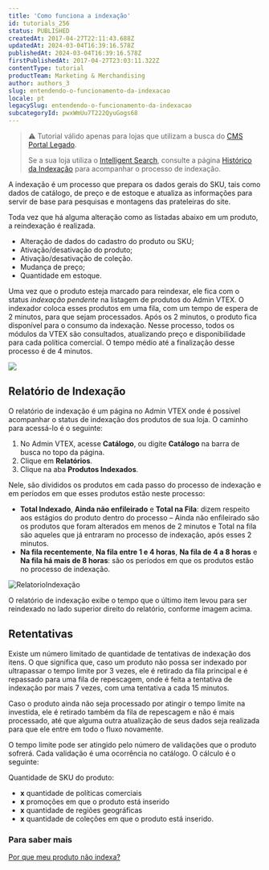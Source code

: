 ```yaml
---
title: 'Como funciona a indexação'
id: tutorials_256
status: PUBLISHED
createdAt: 2017-04-27T22:11:43.688Z
updatedAt: 2024-03-04T16:39:16.578Z
publishedAt: 2024-03-04T16:39:16.578Z
firstPublishedAt: 2017-04-27T23:03:11.322Z
contentType: tutorial
productTeam: Marketing & Merchandising
author: authors_3
slug: entendendo-o-funcionamento-da-indexacao
locale: pt
legacySlug: entendendo-o-funcionamento-da-indexacao
subcategoryId: pwxWmUu7T222QyuGogs68
---
```


>⚠️ Tutorial válido apenas para lojas que utilizam a busca do [CMS Portal Legado](https://help.vtex.com/pt/tracks/cms--2YcpgIljVaLVQYMzxQbc3z/1oN446gRGcR2s70RvBCAmj).
>
> Se a sua loja utiliza o [Intelligent Search](https://help.vtex.com/pt/tracks/vtex-intelligent-search--19wrbB7nEQcmwzDPl1l4Cb/3qgT47zY08biLP3d5os3DG), consulte a página [Histórico da Indexação](https://help.vtex.com/pt/tracks/vtex-intelligent-search--19wrbB7nEQcmwzDPl1l4Cb/4flMwTaQL8FRKl1YT58ezH) para acompanhar o processo de indexação.

A indexação é um processo que prepara os dados gerais do SKU, tais como dados de catálogo, de preço e de estoque e atualiza as informações para servir de base para pesquisas e montagens das prateleiras do site.

Toda vez que há alguma alteração como as listadas abaixo em um produto, a reindexação é realizada. 

- Alteração de dados do cadastro do produto ou SKU;
- Ativação/desativação do produto;
- Ativação/desativação de coleção.
- Mudança de preço;
- Quantidade em estoque.

Uma vez que o produto esteja marcado para reindexar, ele fica com o status _indexação pendente_ na listagem de produtos do Admin VTEX. O indexador coloca esses produtos em uma fila, com um tempo de espera de 2 minutos, para que sejam processados. Após os 2 minutos, o produto fica disponível para o consumo da indexação. Nesse processo, todos os módulos da VTEX são consultados, atualizando preço e disponibilidade para cada política comercial. O tempo médio até a finalização desse processo é de 4 minutos.

![](https://images.contentful.com/alneenqid6w5/YdTfy83vaMCSCoUwUGsay/b5636eeb2cbf51ed0a5211c28f921ad5/Diagrama_sem_t_tulo__1_.png)

## Relatório de Indexação

O relatório de indexação é um página no Admin VTEX onde é possível acompanhar o status de indexação dos produtos de sua loja. O caminho para acessá-lo é o seguinte:

1. No Admin VTEX, acesse __Catálogo__, ou digite __Catálogo__ na barra de busca no topo da página.
2. Clique em **Relatórios**.
3. Clique na aba **Produtos Indexados**.

Nele, são divididos os produtos em cada passo do processo de indexação e em períodos em que esses produtos estão neste processo:

- **Total Indexado**, **Ainda não enfileirado** e **Total na Fila**: dizem respeito aos estágios do produto dentro do processo &#8211; Ainda não enfileirado são os produtos que foram alterados em menos de 2 minutos e Total na fila são aqueles que já entraram no processo de indexação, após esses 2 minutos.
- **Na fila recentemente**, **Na fila entre 1 e 4 horas**, **Na fila de 4 a 8 horas** e **Na fila há mais de 8 horas**: são os períodos em que os produtos estão no processo de indexação.

![RelatorioIndexação](https://images.contentful.com/alneenqid6w5/6Y212qGxIAU4KWuWw8Uou2/306e536e7b5196abf04513915550a9f6/RelatorioIndexa_C3_A7_C3_A3o.png)

O relatório de indexação exibe o tempo que o último item levou para ser reindexado no lado superior direito do relatório, conforme imagem acima. 

## Retentativas

Existe um número limitado de quantidade de tentativas de indexação dos itens. O que significa que, caso um produto não possa ser indexado por ultrapassar o tempo limite por 3 vezes, ele é retirado da fila principal e é repassado para uma fila de repescagem, onde é feita a tentativa de indexação por mais 7 vezes, com uma tentativa a cada 15 minutos.

Caso o produto ainda não seja processado por atingir o tempo limite na investida, ele é retirado também da fila de repescagem e não é mais processado, até que alguma outra atualização de seus dados seja realizada para que ele entre em todo o fluxo novamente.

O tempo limite pode ser atingido pelo número de validações que o produto sofrerá. Cada validação é uma ocorrência no catálogo. O cálculo é o seguinte:

Quantidade de SKU do produto:
- **x** quantidade de políticas comerciais  
- **x** promoções em que o produto está inserido  
- **x** quantidade de regiões geográficas  
- **x** quantidade de coleções em que o produto está inserido.

### Para saber mais

[Por que meu produto não indexa?](/faq/por-que-o-produto-nao-indexa "Por que meu produto não indexa?")
